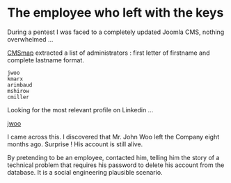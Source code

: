 # The employee who left with the keys

During a pentest I was faced to a completely updated Joomla CMS, nothing overwhelmed ...

[CMSmap](https://github.com/Dionach/CMSmap.git) extracted a list of administrators : first letter of firstname and complete lastname format.
```
jwoo
kmarx
arimbaud
mshirow
cmiller
```

Looking for the most relevant profile on Linkedin ...

[jwoo](./img/jwoo.jpg)

I came across this. I discovered that Mr. John Woo left the Company eight months ago. Surprise ! His account is still alive.

By pretending to be an employee, contacted him, telling him the story of a technical problem that requires his password to delete his account from the database. It is a social engineering plausible scenario.
